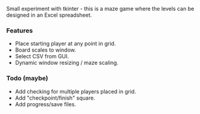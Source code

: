Small experiment with tkinter - this is a maze game where the levels can be designed in an Excel spreadsheet. 

### Features
- Place starting player at any point in grid.
- Board scales to window.
- Select CSV from GUI.
- Dynamic window resizing / maze scaling.

### Todo (maybe)
- Add checking for multiple players placed in grid.
- Add "checkpoint/finish" square.
- Add progress/save files.
